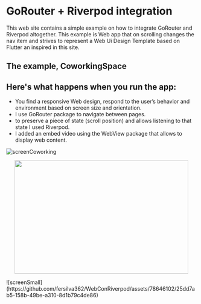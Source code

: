 # GoRouter + Riverpod integration
This web site contains a simple example on how to integrate GoRouter and Riverpod altogether. 
This example is Web app  that on scrolling changes the nav item and strives to represent a Web Ui Design Template  based on Flutter an inspired in this site. 

## The example, CoworkingSpace
## Here's what happens when you run the app: 
- You find a responsive Web design, respond to the user’s behavior and environment based on screen size and orientation.
- I use GoRouter package to navigate between pages.
- to preserve a piece of state (scroll position) and allows listening to that state I used Riverpod.
- I added an embed video using the WebView package  that allows to display web content. 

![screenCoworking](https://github.com/fersilva362/WebConRiverpod/assets/78646102/359540ad-d13d-489f-b4c3-4a86c23b7484)
<p align="center">
  <img width="460" height="300" src="https://github.com/fersilva362/WebConRiverpod/assets/78646102/25dd7ab5-158b-49be-a310-8d1b79c4de86">
</p>
![screenSmall](https://github.com/fersilva362/WebConRiverpod/assets/78646102/25dd7ab5-158b-49be-a310-8d1b79c4de86)

